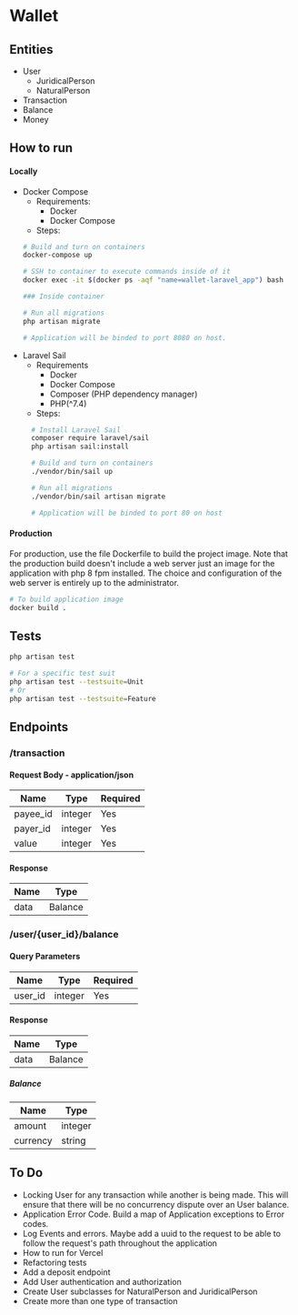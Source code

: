 # Wallet
## Entities
* User
  * JuridicalPerson
  * NaturalPerson
* Transaction
* Balance
* Money

## How to run
#### Locally
* Docker Compose
  * Requirements:
    - Docker
    - Docker Compose
  * Steps:
  ```sh 
  # Build and turn on containers
  docker-compose up
  
  # SSH to container to execute commands inside of it
  docker exec -it $(docker ps -aqf "name=wallet-laravel_app") bash
  
  ### Inside container

  # Run all migrations
  php artisan migrate

  # Application will be binded to port 8080 on host.
  ```
* Laravel Sail
  * Requirements
    - Docker
    - Docker Compose
    - Composer (PHP dependency manager)
    - PHP(^7.4)
  * Steps:
  ```sh
    # Install Laravel Sail
    composer require laravel/sail
    php artisan sail:install

    # Build and turn on containers
    ./vendor/bin/sail up

    # Run all migrations
    ./vendor/bin/sail artisan migrate

    # Application will be binded to port 80 on host
  ```
#### Production
For production, use the file Dockerfile to build the project image. Note that the production build doesn't include a web server just an image for the application with php 8 fpm installed. The choice and configuration of the web server is entirely up to the administrator.
```sh 
# To build application image
docker build .
```

## Tests

```sh
php artisan test 

# For a specific test suit
php artisan test --testsuite=Unit
# Or
php artisan test --testsuite=Feature
```

## Endpoints
### /transaction
#### Request Body - application/json
| Name        | Type           | Required |
| ----------- | -------------- | -------- |
| payee_id    | integer        | Yes      |
| payer_id    | integer        | Yes      |
| value       | integer        | Yes      |
#### Response
| Name | Type    |
| ---- | --------|
| data | Balance |

### /user/{user_id}/balance
#### Query Parameters
| Name    | Type    | Required |
| ------- | ------- | -------- |
| user_id | integer | Yes      |
#### Response
| Name | Type    |
| ---- | ------- |
| data | Balance |

##### Balance
| Name     | Type    |
| -------- | ------- |
| amount   | integer |
| currency | string  |


## To Do
- Locking User for any transaction while another is being made. This will ensure that there will be no concurrency dispute over an User balance.
- Application Error Code. Build a map of Application exceptions to Error codes.
- Log Events and errors. Maybe add a uuid to the request to be able to follow the request's path throughout the application
- How to run for Vercel 
- Refactoring tests
- Add a deposit endpoint
- Add User authentication and authorization
- Create User subclasses for NaturalPerson and JuridicalPerson
- Create more than one type of transaction
